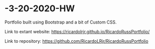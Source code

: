 # -3-20-2020-HW
Portfolio built using Bootstrap and a bit of Custom CSS. 

Link to extant website:
https://ricardolrjr.github.io/RicardoRussPortfolio/

Link to repository:
https://github.com/RicardoLRjr/RicardoRussPortfolio
